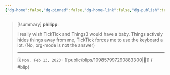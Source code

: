 ```yaml
---
{"dg-home":false,"dg-pinned":false,"dg-home-link":false,"dg-publish":true,"tags":["dgblip"],"disabled rules":["yaml-title","yaml-title-alias","file-name-heading"],"title":"philipp on mastodon @ 2023-02-13","created-date":"2023-02-13T14:53:27","id":109857997290883300,"updated-date":"2025-05-02T08:50:43","dg-path":"blips/109857997290883300.md","permalink":"/blips/109857997290883300/","dgPassFrontmatter":true}
---
```


> [!summary] **philipp**:
>
> I really wish TickTick and Things3 would have a baby. Things actively hides things away from me, TickTick forces me to use the keyboard a lot.
> (No, org-mode is not the answer)
> - - -
>
> 🗓️ `Mon, Feb 13, 2023` · [[public/blips/109857997290883300\|🔗]]
{ #blip}

